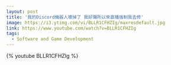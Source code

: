 ```yaml
---
layout: post
title: '我的Discord機器人壞掉了 我好懶所以來直播強制我去修'
image: https://i3.ytimg.com/vi/BLLR1CFHZIg/maxresdefault.jpg
link: https://www.youtube.com/watch?v=BLLR1CFHZIg
tags:
  - Software and Game Development
---
```


{% youtube BLLR1CFHZIg %}
